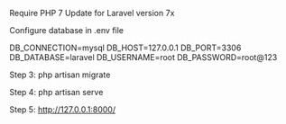 Require PHP 7
Update for Laravel version 7x

Configure database in .env file

DB_CONNECTION=mysql
DB_HOST=127.0.0.1
DB_PORT=3306
DB_DATABASE=laravel
DB_USERNAME=root
DB_PASSWORD=root@123

Step 3:
php artisan migrate 

Step 4:
php artisan serve 

Step 5: 
http://127.0.0.1:8000/



